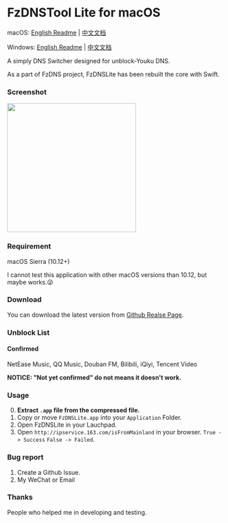 # FzDNSTool Lite for macOS
macOS: [English Readme](https://github.com/fang2hou/FzDNSTool-Lite/blob/macOS/ReadMe.md) | [中文文档](https://github.com/fang2hou/FzDNSTool-Lite/blob/macOS/ReadMe.zh_CN.md)

Windows: [English Readme](https://github.com/fang2hou/FzDNSTool-Lite/blob/Windows/ReadMe.md) | [中文文档](https://github.com/fang2hou/FzDNSTool-Lite/blob/Windows/ReadMe.zh_CN.md)

A simply DNS Switcher designed for unblock-Youku DNS.

As a part of FzDNS project, FzDNSLite has been rebuilt the core with Swift.

### Screenshot
<img src="https://cdn.rawgit.com/fang2hou/FzDNSTool-Lite/macOS/Screenshot/macos.ss.png" width="300px"/>

### Requirement
macOS Sierra (10.12+)

I cannot test this application with other macOS versions than 10.12, but maybe works.😜

### Download
You can download the latest version from [Github Realse Page](https://github.com/fang2hou/FzDNSTool-Lite/releases).

### Unblock List
#### Confirmed
NetEase Music, QQ Music, Douban FM, Bilibili, iQiyi, Tencent Video

**NOTICE: "Not yet confirmed" do not means it doesn't work.**

### Usage
0. **Extract `.app` file from the compressed file.**
1. Copy or move `FzDNSLite.app` into your `Application` Folder.
2. Open FzDNSLite in your Lauchpad.
3. Open `http://ipservice.163.com/isFromMainland` in your browser.
 `True -> Success` `False -> Failed`.

### Bug report
1. Create a Github Issue.
2. My WeChat or Email

### Thanks
People who helped me in developing and testing.